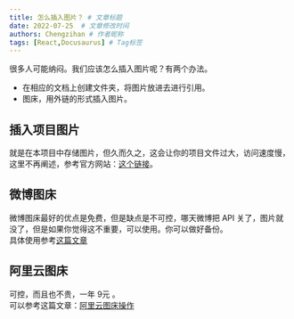 ```yaml
---
title: 怎么插入图片？ # 文章标题
date: 2022-07-25  # 文章修改时间
authors: Chengzihan # 作者昵称
tags: [React,Docusaurus] # Tag标签
---
```

很多人可能纳闷。我们应该怎么插入图片呢？有两个办法。  

- 在相应的文档上创建文件夹，将图片放进去进行引用。
- 图床，用外链的形式插入图片。  

## 插入项目图片

就是在本项目中存储图片，但久而久之，这会让你的项目文件过大，访问速度慢，这里不再阐述，参考官方网站：[这个链接](https://docusaurus.io/zh-CN/docs/next/markdown-features/assets)。  

## 微博图床

微博图床最好的优点是免费，但是缺点是不可控，哪天微博把 API 关了，图片就没了，但是如果你觉得这不重要，可以使用。你可以做好备份。  
具体使用参考[这篇文章](../02.FETricks/07.freeweibo.md)

## 阿里云图床

可控，而且也不贵，一年 9元 。  
可以参考这篇文章：[阿里云图床操作](../02.FETricks/05.%E8%AE%B0%E4%B8%80%E6%AC%A1%E5%9B%BE%E5%BA%8A%E8%BF%81%E7%A7%BB.md)  
